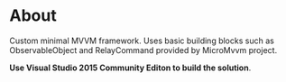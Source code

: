 # About
Custom minimal MVVM framework. Uses basic building blocks such as ObservableObject <INotifyPropertyChanged> and RelayCommand <ICommand> provided by MicroMvvm project.

**Use Visual Studio 2015 Community Editon to build the solution**.
